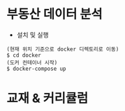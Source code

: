 # 부동산 데이터 분석 
* 설치 및 실행
```shell
(현재 위치 기준으로 docker 디렉토리로 이동)
$ cd docker
(도커 컨테이너 시작)
$ docker-compose up
```


# 교재 & 커리큘럼
